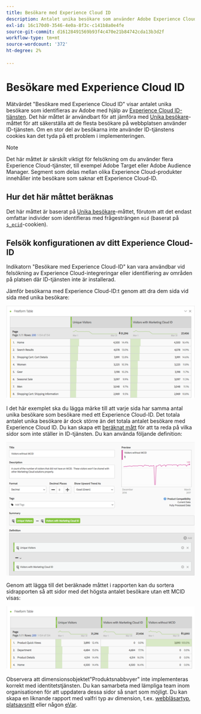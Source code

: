 ```yaml
---
title: Besökare med Experience Cloud ID
description: Antalet unika besökare som använder Adobe Experience Cloud ID-tjänsten.
exl-id: 16c170d0-3546-4e0a-8f3c-c141b8a0e4fe
source-git-commit: d16128491569b93f4c470e21b84742cda13b3d2f
workflow-type: tm+mt
source-wordcount: '372'
ht-degree: 2%

---
```


# Besökare med Experience Cloud ID

Mätvärdet &quot;Besökare med Experience Cloud ID&quot; visar antalet unika besökare som identifieras av Adobe med hjälp av [Experience Cloud ID-tjänsten](https://experienceleague.adobe.com/docs/id-service/using/home.html). Det här måttet är användbart för att jämföra med [Unika besökare](unique-visitors.md)-måttet för att säkerställa att de flesta besökare på webbplatsen använder ID-tjänsten. Om en stor del av besökarna inte använder ID-tjänstens cookies kan det tyda på ett problem i implementeringen.

>[!NOTE]
>
>Det här måttet är särskilt viktigt för felsökning om du använder flera Experience Cloud-tjänster, till exempel Adobe Target eller Adobe Audience Manager. Segment som delas mellan olika Experience Cloud-produkter innehåller inte besökare som saknar ett Experience Cloud-ID.

## Hur det här måttet beräknas

Det här måttet är baserat på [Unika besökare](unique-visitors.md)-måttet, förutom att det endast omfattar individer som identifieras med frågesträngen `mid` (baserat på [`s_ecid`](https://experienceleague.adobe.com/docs/core-services/interface/ec-cookies/cookies-analytics.html)-cookien).

## Felsök konfigurationen av ditt Experience Cloud-ID

Indikatorn &quot;Besökare med Experience Cloud-ID&quot; kan vara användbar vid felsökning av Experience Cloud-integreringar eller identifiering av områden på platsen där ID-tjänsten inte är installerad.

Jämför besökarna med Experience Cloud-ID:t genom att dra dem sida vid sida med unika besökare:

![Unik besökarjämförelse](assets/metric-mcvid1.png)

I det här exemplet ska du lägga märke till att varje sida har samma antal unika besökare som besökare med ett Experience Cloud-ID. Det totala antalet unika besökare är dock större än det totala antalet besökare med Experience Cloud ID. Du kan skapa ett [beräknat mått](../c-calcmetrics/cm-overview.md) för att ta reda på vilka sidor som inte ställer in ID-tjänsten. Du kan använda följande definition:

![Beräknad måttdefinition](assets/metric-mcvid2.png)

Genom att lägga till det beräknade måttet i rapporten kan du sortera sidrapporten så att sidor med det högsta antalet besökare utan ett MCID visas:

![Sidor utan ID-tjänst](assets/metric-mcvid3.png)

Observera att dimensionsobjektet&quot;Produktsnabbvyer&quot; inte implementeras korrekt med identitetstjänsten. Du kan samarbeta med lämpliga team inom organisationen för att uppdatera dessa sidor så snart som möjligt. Du kan skapa en liknande rapport med valfri typ av dimension, t.ex. [webbläsartyp](../dimensions/browser-type.md), [platsavsnitt](../dimensions/site-section.md) eller någon [eVar](../dimensions/evar.md).
